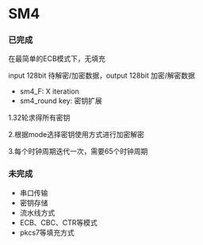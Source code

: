 # SM4
### 已完成 
在最简单的ECB模式下，无填充

input 128bit 待解密/加密数据，output 128bit 加密/解密数据

- sm4_F: X iteration
- sm4_round key: 密钥扩展

1.32轮求得所有密钥

2.根据mode选择密钥使用方式进行加密解密

3.每个时钟周期迭代一次，需要65个时钟周期

### 未完成
- 串口传输
- 密钥存储
- 流水线方式
- ECB、CBC、CTR等模式
- pkcs7等填充方式
